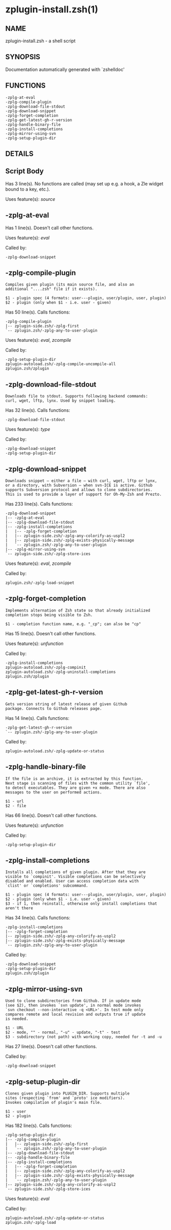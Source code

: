 zplugin-install.zsh(1)
======================

NAME
----
zplugin-install.zsh - a shell script

SYNOPSIS
--------
Documentation automatically generated with `zshelldoc'

FUNCTIONS
---------

```text
-zplg-at-eval
-zplg-compile-plugin
-zplg-download-file-stdout
-zplg-download-snippet
-zplg-forget-completion
-zplg-get-latest-gh-r-version
-zplg-handle-binary-file
-zplg-install-completions
-zplg-mirror-using-svn
-zplg-setup-plugin-dir
```

DETAILS
-------

## Script Body

Has 3 line(s). No functions are called (may set up e.g. a hook, a Zle widget bound to a key, etc.).

Uses feature(s): _source_

## -zplg-at-eval

Has 1 line(s). Doesn't call other functions.

Uses feature(s): _eval_

Called by:

```text
-zplg-download-snippet
```

## -zplg-compile-plugin

```text 
Compiles given plugin (its main source file, and also an
additional "....zsh" file if it exists).

$1 - plugin spec (4 formats: user---plugin, user/plugin, user, plugin)
$2 - plugin (only when $1 - i.e. user - given)
```

Has 50 line(s). Calls functions:

```text
-zplg-compile-plugin
|-- zplugin-side.zsh/-zplg-first
`-- zplugin.zsh/-zplg-any-to-user-plugin
```

Uses feature(s): _eval_, _zcompile_

Called by:

```text
-zplg-setup-plugin-dir
zplugin-autoload.zsh/-zplg-compile-uncompile-all
zplugin.zsh/zplugin
```

## -zplg-download-file-stdout

```text 
Downloads file to stdout. Supports following backend commands:
curl, wget, lftp, lynx. Used by snippet loading.
```

Has 32 line(s). Calls functions:

```text
-zplg-download-file-stdout
```

Uses feature(s): _type_

Called by:

```text
-zplg-download-snippet
-zplg-setup-plugin-dir
```

## -zplg-download-snippet

```text
Downloads snippet – either a file – with curl, wget, lftp or lynx,
or a directory, with Subversion – when svn-ICE is active. Github
supports Subversion protocol and allows to clone subdirectories.
This is used to provide a layer of support for Oh-My-Zsh and Prezto.
```

Has 233 line(s). Calls functions:

```text
-zplg-download-snippet
|-- -zplg-at-eval
|-- -zplg-download-file-stdout
|-- -zplg-install-completions
|   |-- -zplg-forget-completion
|   |-- zplugin-side.zsh/-zplg-any-colorify-as-uspl2
|   |-- zplugin-side.zsh/-zplg-exists-physically-message
|   `-- zplugin.zsh/-zplg-any-to-user-plugin
|-- -zplg-mirror-using-svn
`-- zplugin-side.zsh/-zplg-store-ices
```

Uses feature(s): _eval_, _zcompile_

Called by:

```text
zplugin.zsh/-zplg-load-snippet
```

## -zplg-forget-completion

```text 
Implements alternation of Zsh state so that already initialized
completion stops being visible to Zsh.

$1 - completion function name, e.g. "_cp"; can also be "cp"
```

Has 15 line(s). Doesn't call other functions.

Uses feature(s): _unfunction_

Called by:

```text
-zplg-install-completions
zplugin-autoload.zsh/-zplg-compinit
zplugin-autoload.zsh/-zplg-uninstall-completions
zplugin.zsh/zplugin
```

## -zplg-get-latest-gh-r-version

```text 
Gets version string of latest release of given Github
package. Connects to Github releases page.
```

Has 14 line(s). Calls functions:

```text
-zplg-get-latest-gh-r-version
`-- zplugin.zsh/-zplg-any-to-user-plugin
```

Called by:

```text
zplugin-autoload.zsh/-zplg-update-or-status
```

## -zplg-handle-binary-file

```text 
If the file is an archive, it is extracted by this function.
Next stage is scanning of files with the common utility `file',
to detect executables. They are given +x mode. There are also
messages to the user on performed actions.

$1 - url
$2 - file
```

Has 66 line(s). Doesn't call other functions.

Uses feature(s): _unfunction_

Called by:

```text
-zplg-setup-plugin-dir
```

## -zplg-install-completions

```text 
Installs all completions of given plugin. After that they are
visible to `compinit'. Visible completions can be selectively
disabled and enabled. User can access completion data with
`clist' or `completions' subcommand.

$1 - plugin spec (4 formats: user---plugin, user/plugin, user, plugin)
$2 - plugin (only when $1 - i.e. user - given)
$3 - if 1, then reinstall, otherwise only install completions that aren't there
```

Has 34 line(s). Calls functions:

```text
-zplg-install-completions
|-- -zplg-forget-completion
|-- zplugin-side.zsh/-zplg-any-colorify-as-uspl2
|-- zplugin-side.zsh/-zplg-exists-physically-message
`-- zplugin.zsh/-zplg-any-to-user-plugin
```

Called by:

```text
-zplg-download-snippet
-zplg-setup-plugin-dir
zplugin.zsh/zplugin
```

## -zplg-mirror-using-svn

```text
Used to clone subdirectories from Github. If in update mode
(see $2), then invokes `svn update', in normal mode invokes
`svn checkout --non-interactive -q <URL>'. In test mode only
compares remote and local revision and outputs true if update
is needed.

$1 - URL
$2 - mode, "" - normal, "-u" - update, "-t" - test
$3 - subdirectory (not path) with working copy, needed for -t and -u
```

Has 27 line(s). Doesn't call other functions.

Called by:

```text
-zplg-download-snippet
```

## -zplg-setup-plugin-dir

```text 
Clones given plugin into PLUGIN_DIR. Supports multiple
sites (respecting `from' and `proto' ice modifiers).
Invokes compilation of plugin's main file.

$1 - user
$2 - plugin
```

Has 182 line(s). Calls functions:

```text
-zplg-setup-plugin-dir
|-- -zplg-compile-plugin
|   |-- zplugin-side.zsh/-zplg-first
|   `-- zplugin.zsh/-zplg-any-to-user-plugin
|-- -zplg-download-file-stdout
|-- -zplg-handle-binary-file
|-- -zplg-install-completions
|   |-- -zplg-forget-completion
|   |-- zplugin-side.zsh/-zplg-any-colorify-as-uspl2
|   |-- zplugin-side.zsh/-zplg-exists-physically-message
|   `-- zplugin.zsh/-zplg-any-to-user-plugin
|-- zplugin-side.zsh/-zplg-any-colorify-as-uspl2
`-- zplugin-side.zsh/-zplg-store-ices
```

Uses feature(s): _eval_

Called by:

```text
zplugin-autoload.zsh/-zplg-update-or-status
zplugin.zsh/-zplg-load
```

